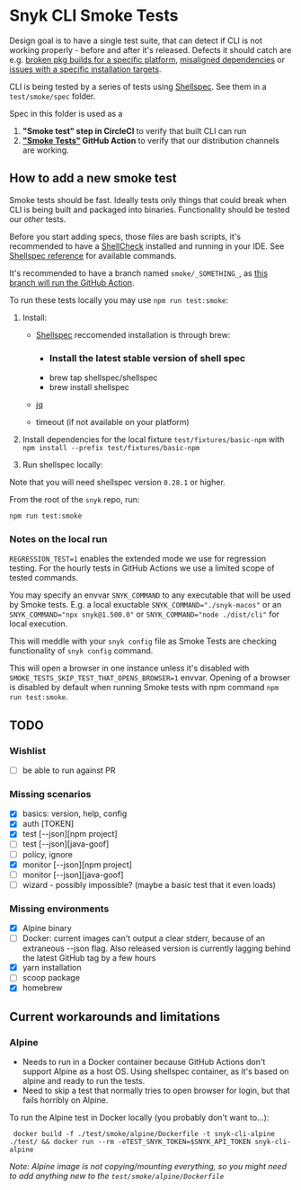 # Snyk CLI Smoke Tests

Design goal is to have a single test suite, that can detect if CLI is not working properly - before and after it's released. Defects it should catch are e.g. [broken pkg builds for a specific platform](https://github.com/snyk/snyk/issues/670), [misaligned dependencies](https://github.com/snyk/snyk/issues/1261) or [issues with a specific installation targets](https://github.com/snyk/snyk/issues/1270).

CLI is being tested by a series of tests using [Shellspec](https://shellspec.info). See them in a `test/smoke/spec` folder.

Spec in this folder is used as a

1. **"Smoke test" step in CircleCI** to verify that built CLI can run
2. **["Smoke Tests"](https://github.com/snyk/snyk/actions?query=workflow%3A%22Smoke+Tests%22) GitHub Action** to verify that our distribution channels are working.

## How to add a new smoke test

Smoke tests should be fast. Ideally tests only things that could break when CLI is being built and packaged into binaries. Functionality should be tested our _other_ tests.

Before you start adding specs, those files are bash scripts, it's recommended to have a [ShellCheck](https://www.shellcheck.net) installed and running in your IDE. See [Shellspec reference](https://github.com/shellspec/shellspec/blob/master/docs/references.md#expectation) for available commands.

It's recommended to have a branch named `smoke/_SOMETHING_`, as [this branch will run the GitHub Action](https://github.com/snyk/snyk/blob/f35f39e96ef7aa69b22a846315dda015b12a4564/.github/workflows/smoke-tests.yml#L3-L5).

To run these tests locally you may use `npm run test:smoke`:

1. Install:

   - [Shellspec](https://shellspec.info) reccomended installation is through brew:

     - ### Install the latest stable version of shell spec
     - brew tap shellspec/shellspec
     - brew install shellspec

   - [jq](https://stedolan.github.io/jq/)
   - timeout (if not available on your platform)

2. Install dependencies for the local fixture `test/fixtures/basic-npm` with `npm install --prefix test/fixtures/basic-npm`

3. Run shellspec locally:

Note that you will need shellspec version `0.28.1` or higher.

From the root of the `snyk` repo, run:

```sh
npm run test:smoke
```

### Notes on the local run

`REGRESSION_TEST=1` enables the extended mode we use for regression testing. For the hourly tests in GitHub Actions we use a limited scope of tested commands.

You may specify an envvar `SNYK_COMMAND` to any executable that will be used by Smoke tests. E.g. a local exuctable `SNYK_COMMAND="./snyk-macos"` or an `SNYK_COMMAND="npx snyk@1.500.0"` or `SNYK_COMMAND="node ./dist/cli"` for local execution.

This will meddle with your `snyk config` file as Smoke Tests are checking functionality of `snyk config` command.

This will open a browser in one instance unless it's disabled with `SMOKE_TESTS_SKIP_TEST_THAT_OPENS_BROWSER=1` envvar. Opening of a browser is disabled by default when running Smoke tests with npm command `npm run test:smoke`.

## TODO

### Wishlist

- [ ] be able to run against PR

### Missing scenarios

- [x] basics: version, help, config
- [x] auth [TOKEN]
- [x] test [--json][npm project]
- [ ] test [--json][java-goof]
- [ ] policy, ignore
- [x] monitor [--json][npm project]
- [ ] monitor [--json][java-goof]
- [ ] wizard - possibly impossible? (maybe a basic test that it even loads)

### Missing environments

- [x] Alpine binary
- [ ] Docker: current images can't output a clear stderr, because of an extraneous --json flag. Also released version is currently lagging behind the latest GitHub tag by a few hours
- [x] yarn installation
- [ ] scoop package
- [x] homebrew

## Current workarounds and limitations

### Alpine

- Needs to run in a Docker container because GitHub Actions don't support Alpine as a host OS. Using shellspec container, as it's based on alpine and ready to run the tests.
- Need to skip a test that normally tries to open browser for login, but that fails horribly on Alpine.

To run the Alpine test in Docker locally (you probably don't want to…):

```
 docker build -f ./test/smoke/alpine/Dockerfile -t snyk-cli-alpine ./test/ && docker run --rm -eTEST_SNYK_TOKEN=$SNYK_API_TOKEN snyk-cli-alpine
```

_Note: Alpine image is not copying/mounting everything, so you might need to add anything new to the `test/smoke/alpine/Dockerfile`_
